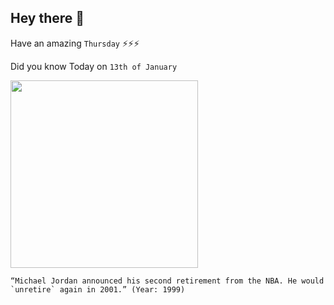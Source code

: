 ## Hey there 👋
Have an amazing `Thursday` ⚡⚡⚡

Did you know Today on `13th of January`
 
 [<img src="https://i.ytimg.com/vi/9MZqPZpWBYI/hqdefault.jpg" width="300" />](http://nba.com/history/top-moments/2001-jordan-return-wizards) 
 ```
“Michael Jordan announced his second retirement from the NBA. He would `unretire` again in 2001.” (Year: 1999)
```
